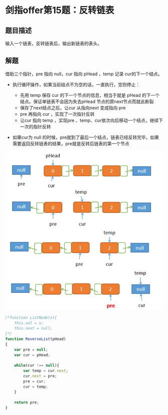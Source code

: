 # 剑指offer第15题：反转链表



## 题目描述

输入一个链表，反转链表后，输出新链表的表头。



## 解题

借助三个指针，pre 指向 null，cur 指向 pHead ，temp 记录 cur的下一个结点。

- 执行循环操作，如果当前结点不为空的话，一直执行，空则停止：
  - 先用 temp 保存 cur 的下一个节点的信息，相当于就是 pHead 的下一个结点。保证单链表不会因为失去pHead 节点的原next节点而就此断裂
  - 保存了next结点之后，让cur 从指向next 变成指向 pre 
  - pre 再指向 cur ，实现了一次指针反转
  - 让cur 指向 temp ，实现pre 、temp、cur依次向后移动一个结点，继续下一次的指针反转

- 如果cur为 null 的时候，pre就到了最后一个结点，链表已经反转完毕，如果需要返回反转链表的结果，pre就是反转后链表的第一个节点

![image-20200204161303801](images/image-20200204161303801.png)

```javascript
/*function ListNode(x){
    this.val = x;
    this.next = null;
}*/
function ReverseList(pHead)
{
    var pre = null;
    var cur = pHead;
    
    while(cur !== null){
        var temp = cur.next;
        cur.next = pre;
        pre = cur;
        cur = temp;
    }
    
    return pre;
}
```


